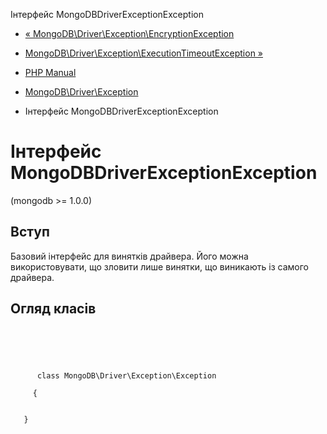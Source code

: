 Інтерфейс MongoDBDriverExceptionException

-   [« MongoDB\\Driver\\Exception\\EncryptionException](class.mongodb-driver-exception-encryptionexception.html)
    
-   [MongoDB\\Driver\\Exception\\ExecutionTimeoutException »](class.mongodb-driver-exception-executiontimeoutexception.html)
    
-   [PHP Manual](index.html)
    
-   [MongoDB\\Driver\\Exception](mongodb.exceptions.html)
    
-   Інтерфейс MongoDBDriverExceptionException
    

# Інтерфейс MongoDBDriverExceptionException

(mongodb >= 1.0.0)

## Вступ

Базовий інтерфейс для винятків драйвера. Його можна використовувати, що зловити лише винятки, що виникають із самого драйвера.

## Огляд класів

```synopsis



    
     
      class MongoDB\Driver\Exception\Exception
     
     {


   }
```